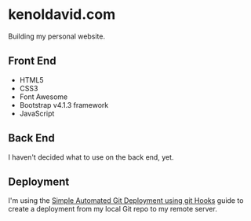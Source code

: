# kenoldavid.com

Building my personal website.

Front End
---------
- HTML5
- CSS3
- Font Awesome
- Bootstrap v4.1.3 framework
- JavaScript  

Back End
--------
I haven't decided what to use on the back end, yet.

Deployment
--------
I'm using the [Simple Automated Git Deployment using git Hooks](https://gist.github.com/noelboss/3fe13927025b89757f8fb12e9066f2fa) guide to create a deployment from my local Git repo to my remote server.
